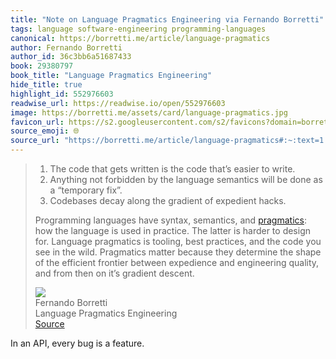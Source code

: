 ```yaml
---
title: "Note on Language Pragmatics Engineering via Fernando Borretti"
tags: language software-engineering programming-languages
canonical: https://borretti.me/article/language-pragmatics
author: Fernando Borretti
author_id: 36c3bb6a51687433
book: 29380797
book_title: "Language Pragmatics Engineering"
hide_title: true
highlight_id: 552976603
readwise_url: https://readwise.io/open/552976603
image: https://borretti.me/assets/card/language-pragmatics.jpg
favicon_url: https://s2.googleusercontent.com/s2/favicons?domain=borretti.me
source_emoji: 🌐
source_url: "https://borretti.me/article/language-pragmatics#:~:text=1.%20The%20code,it%E2%80%99s%20gradient%20descent."
---
```


> 1. The code that gets written is the code that’s easier to write.
> 2. Anything not forbidden by the language semantics will be done as a “temporary fix”.
> 3. Codebases decay along the gradient of expedient hacks.
> 
> Programming languages have syntax, semantics, and [pragmatics](https://en.wikipedia.org/wiki/Pragmatics): how the language is used in practice. The latter is harder to design for. Language pragmatics is tooling, best practices, and the code you see in the wild. Pragmatics matter because they determine the shape of the efficient frontier between expedience and engineering quality, and from then on it’s gradient descent.
> <div class="quoteback-footer"><div class="quoteback-avatar"><img class="mini-favicon" src="https://s2.googleusercontent.com/s2/favicons?domain=borretti.me"></div><div class="quoteback-metadata"><div class="metadata-inner"><span style="display:none">FROM:</span><div aria-label="Fernando Borretti" class="quoteback-author"> Fernando Borretti</div><div aria-label="Language Pragmatics Engineering" class="quoteback-title"> Language Pragmatics Engineering</div></div></div><div class="quoteback-backlink"><a target="_blank" aria-label="go to the full text of this quotation" rel="noopener" href="https://borretti.me/article/language-pragmatics#:~:text=1.%20The%20code,it%E2%80%99s%20gradient%20descent." class="quoteback-arrow"> Source</a></div></div>

In an API, every bug is a feature.